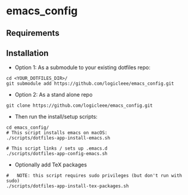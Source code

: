 # emacs_config

## Requirements

## Installation

- Option 1: As a submodule to your existing dotfiles repo:
```
cd <YOUR_DOTFILES_DIR>/
git submodule add https://github.com/logicleee/emacs_config.git
```

- Option 2: As a stand alone repo
```
git clone https://github.com/logicleee/emacs_config.git
```

- Then run the install/setup scripts:
```
cd emacs_config/
# This script installs emacs on macOS:
./scripts/dotfiles-app-install-emacs.sh

# This script links / sets up .emacs.d
./scripts/dotfiles-app-config-emacs.sh
```

- Optionally add TeX packages
```
#   NOTE: this script requires sudo privileges (but don't run with sudo)
./scripts/dotfiles-app-install-tex-packages.sh
```
